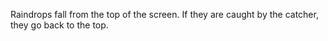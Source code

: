 Raindrops fall from the top of the screen.
If they are caught by the catcher, they go back to the top.
